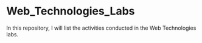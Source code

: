 # Web_Technologies_Labs
In this repository, I will list the activities conducted in the Web Technologies labs.
